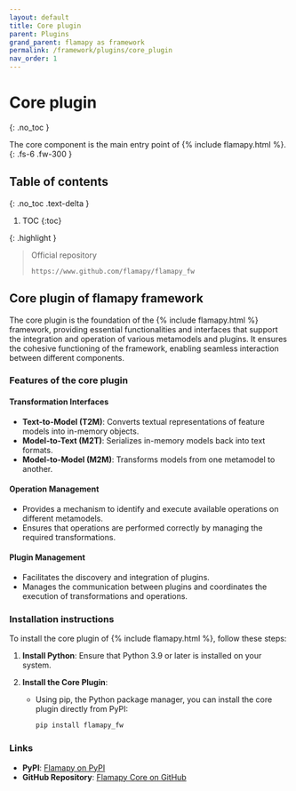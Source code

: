 ```yaml
---
layout: default
title: Core plugin
parent: Plugins
grand_parent: flamapy as framework
permalink: /framework/plugins/core_plugin
nav_order: 1
---
```


# Core plugin
{: .no_toc }

The core component is the main entry point of {% include flamapy.html %}.
{: .fs-6 .fw-300 }

## Table of contents
{: .no_toc .text-delta }

1. TOC
{:toc}

{: .highlight }
> Official repository
>
> ```
> https://www.github.com/flamapy/flamapy_fw
> ```

## Core plugin of flamapy framework

The core plugin is the foundation of the {% include flamapy.html %} framework, providing essential functionalities and interfaces that support the integration and operation of various metamodels and plugins. It ensures the cohesive functioning of the framework, enabling seamless interaction between different components.

### Features of the core plugin

#### Transformation Interfaces

   - **Text-to-Model (T2M)**: Converts textual representations of feature models into in-memory objects.
   - **Model-to-Text (M2T)**: Serializes in-memory models back into text formats.
   - **Model-to-Model (M2M)**: Transforms models from one metamodel to another.

#### Operation Management

   - Provides a mechanism to identify and execute available operations on different metamodels.
   - Ensures that operations are performed correctly by managing the required transformations.

#### Plugin Management

   - Facilitates the discovery and integration of plugins.
   - Manages the communication between plugins and coordinates the execution of transformations and operations.

### Installation instructions

To install the core plugin of {% include flamapy.html %}, follow these steps:

1. **Install Python**: Ensure that Python 3.9 or later is installed on your system.

2. **Install the Core Plugin**:
   - Using pip, the Python package manager, you can install the core plugin directly from PyPI:
     ```bash
     pip install flamapy_fw
     ```

### Links

- **PyPI**: [Flamapy on PyPI](https://pypi.org/project/flamapy/)
- **GitHub Repository**: [Flamapy Core on GitHub](https://github.com/flamapy/flamapy_fw)

